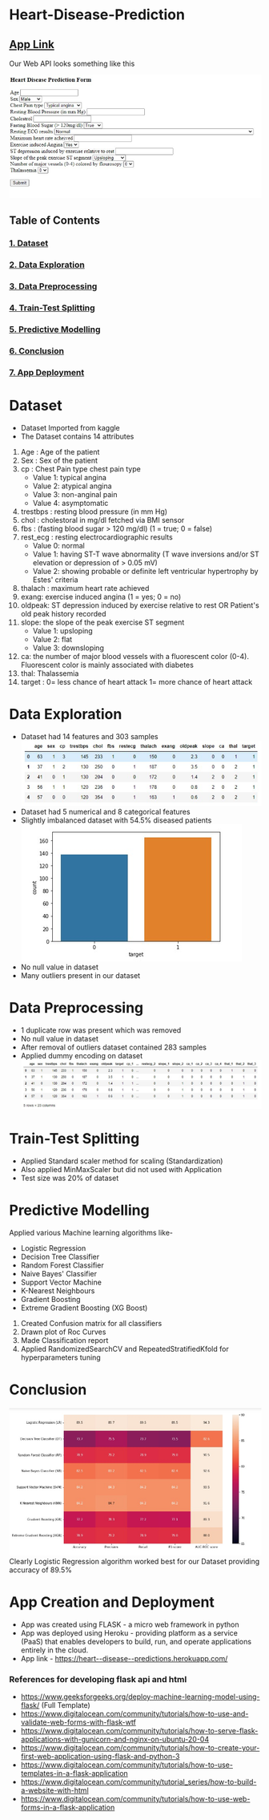 # Heart-Disease-Prediction

## [App Link](https://heart--disease--predictions.herokuapp.com/)
Our Web API looks something like this
<!-- https://heart--disease--predictions.herokuapp.com/ --> <!-- This format used for hiding -->
![This is an image](https://github.com/abhishp021/Heart-Disease-Prediction/blob/1313261ca3c4433a59891a8987a4a7bc6ab81e01/Screenshots/ScreenShot_20220701171155.jpeg)
## Table of Contents
### [1. Dataset](#dataset)
### [2. Data Exploration](#data-exploration)
### [3. Data Preprocessing](#data-preprocessing)
### [4. Train-Test Splitting](#train-test-splitting)
### [5. Predictive Modelling](#predictive-modelling)
### [6. Conclusion](#conclusion)
### [7. App Deployment](#app-creation-and-deployment)

# Dataset
* Dataset Imported from kaggle
* The Dataset contains 14 attributes
1. Age : Age of the patient
2. Sex : Sex of the patient
3. cp : Chest Pain type chest pain type
   * Value 1: typical angina
   * Value 2: atypical angina
   * Value 3: non-anginal pain
   * Value 4: asymptomatic
4. trestbps : resting blood pressure (in mm Hg)
5. chol : cholestoral in mg/dl fetched via BMI sensor
6. fbs : (fasting blood sugar > 120 mg/dl) (1 = true; 0 = false)
7. rest_ecg : resting electrocardiographic results
    * Value 0: normal
    * Value 1: having ST-T wave abnormality (T wave inversions and/or ST elevation or depression of > 0.05 mV)
    * Value 2: showing probable or definite left ventricular hypertrophy by Estes' criteria
8. thalach : maximum heart rate achieved
9. exang: exercise induced angina (1 = yes; 0 = no)
10. oldpeak: ST depression induced by exercise relative to rest OR Patient's old peak history recorded
11. slope: the slope of the peak exercise ST segment
    * Value 1: upsloping
    * Value 2: flat
    * Value 3: downsloping
12. ca: the number of major blood vessels with a fluorescent color (0-4). Fluorescent color is mainly associated with diabetes
13. thal: Thalassemia
14. target : 0= less chance of heart attack 1= more chance of heart attack


# Data Exploration
- Dataset had 14 features and 303 samples
![Initial Dataset](https://github.com/abhishp021/Heart-Disease-Prediction/blob/a1c527769d09b14b21e6e5293fa9739aa4c74662/Screenshots/ScreenShot_20220701170651.jpeg)
- Dataset had 5 numerical and 8 categorical features
- Slightly imbalanced dataset with 54.5% diseased patients
![Imbalanced Dataset](https://github.com/abhishp021/Heart-Disease-Prediction/blob/a1c527769d09b14b21e6e5293fa9739aa4c74662/Screenshots/ScreenShot_20220701170713.jpeg)
- No null value in dataset
- Many outliers present in our dataset

# Data Preprocessing
- 1 duplicate row was present which was removed
- No null value in dataset
- After removal of outliers dataset contained 283 samples
- Applied dummy encoding on dataset
![Dummy encoding](https://github.com/abhishp021/Heart-Disease-Prediction/blob/a1c527769d09b14b21e6e5293fa9739aa4c74662/Screenshots/ScreenShot_20220701170740.jpeg)


# Train-Test Splitting
- Applied Standard scaler method for scaling (Standardization) 
- Also applied MinMaxScaler but did not used with Application
- Test size was 20% of dataset

# Predictive Modelling
Applied various Machine learning algorithms like-
- Logistic Regression
- Decision Tree Classifier
- Random Forest Classifier
- Naive Bayes' Classifier
- Support Vector Machine
- K-Nearest Neighbours
- Gradient Boosting
- Extreme Gradient Boosting (XG Boost)

1. Created Confusion matrix for all classifiers
2. Drawn plot of Roc Curves
3. Made Classification report
4. Applied RandomizedSearchCV and RepeatedStratifiedKfold for hyperparameters tuning

# Conclusion
![Accuracy table](https://github.com/abhishp021/Heart-Disease-Prediction/blob/a1c527769d09b14b21e6e5293fa9739aa4c74662/Screenshots/ScreenShot_20220701170536.jpeg)
Clearly Logistic Regression algorithm worked best for our Dataset providing accuracy of 89.5%

# App Creation and Deployment
- App was created using FLASK - a micro web framework in python
- App was deployed using Heroku - providing platform as a service (PaaS) that enables developers to build, run, and operate applications entirely in the cloud.
- App link - https://heart--disease--predictions.herokuapp.com/



### References for developing flask api and html
*   https://www.geeksforgeeks.org/deploy-machine-learning-model-using-flask/   (Full Template)
*   https://www.digitalocean.com/community/tutorials/how-to-use-and-validate-web-forms-with-flask-wtf
*   https://www.digitalocean.com/community/tutorials/how-to-serve-flask-applications-with-gunicorn-and-nginx-on-ubuntu-20-04
*   https://www.digitalocean.com/community/tutorials/how-to-create-your-first-web-application-using-flask-and-python-3
*   https://www.digitalocean.com/community/tutorials/how-to-use-templates-in-a-flask-application
*   https://www.digitalocean.com/community/tutorial_series/how-to-build-a-website-with-html
*   https://www.digitalocean.com/community/tutorials/how-to-use-web-forms-in-a-flask-application
